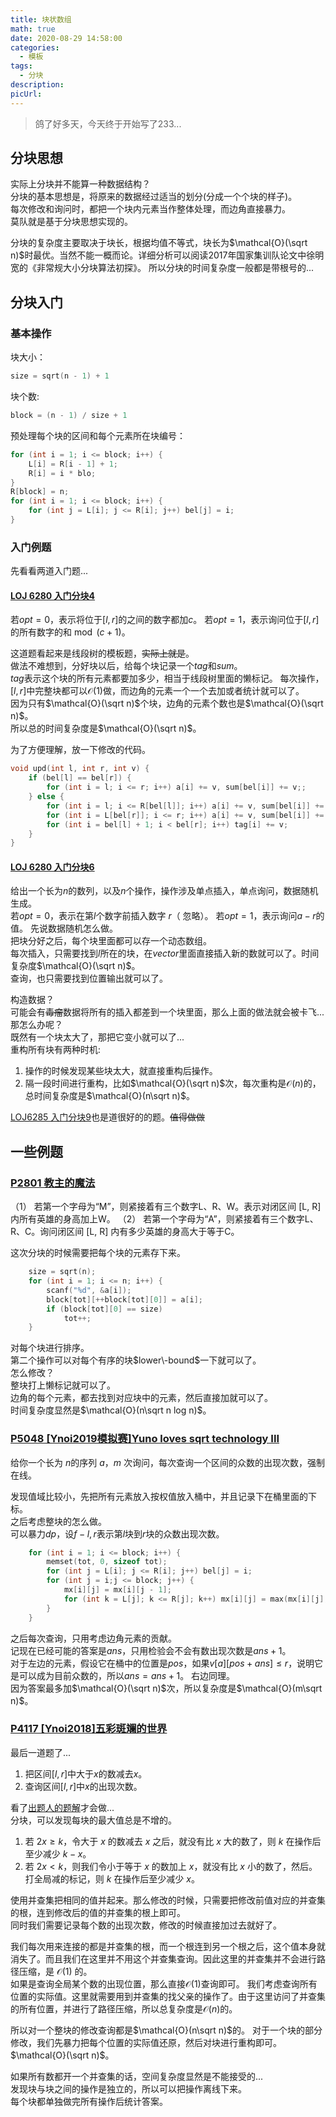 ```yaml
---
title: 块状数组
math: true
date: 2020-08-29 14:58:00
categories: 
  - 模板
tags: 
  - 分块
description: 
picUrl: 
---
```



>鸽了好多天，今天终于开始写了233...  

## 分块思想  
实际上分块并不能算一种数据结构？  
分块的基本思想是，将原来的数据经过适当的划分(分成一个个块的样子)。  
每次修改和询问时，都把一个块内元素当作整体处理，而边角直接暴力。  
莫队就是基于分块思想实现的。  

<!--more-->

分块的复杂度主要取决于块长，根据均值不等式，块长为$\mathcal{O}(\sqrt n)$时最优。当然不能一概而论。详细分析可以阅读$2017$年国家集训队论文中徐明宽的《非常规大小分块算法初探》。
所以分块的时间复杂度一般都是带根号的...   

## 分块入门
### 基本操作
块大小：
```cpp
size = sqrt(n - 1) + 1
```  
块个数:
```cpp
block = (n - 1) / size + 1
```
预处理每个块的区间和每个元素所在块编号：  
```cpp
for (int i = 1; i <= block; i++) {
    L[i] = R[i - 1] + 1;
    R[i] = i * blo;
}
R[block] = n;
for (int i = 1; i <= block; i++) {
    for (int j = L[i]; j <= R[i]; j++) bel[j] = i;
}
```  
### 入门例题
先看看两道入门题...  
#### [LOJ 6280 入门分块4](https://loj.ac/problem/6280)  
若$opt=0$，表示将位于$[l,r]$的之间的数字都加$c$。
若$opt=1$，表示询问位于$[l,r]$的所有数字的和$\bmod (c+1)$。  

这道题看起来是线段树的模板题，~~实际上就是~~。  
做法不难想到，分好块以后，给每个块记录一个$tag$和$sum$。  
$tag$表示这个块的所有元素都要加多少，相当于线段树里面的懒标记。 
每次操作，$[l,r]$中完整块都可以$\mathcal{O}(1)$做，而边角的元素一个一个去加或者统计就可以了。  
因为只有$\mathcal{O}(\sqrt n)$个块，边角的元素个数也是$\mathcal{O}(\sqrt n)$。  
所以总的时间复杂度是$\mathcal{O}(\sqrt n)$。  

为了方便理解，放一下修改的代码。  
```cpp
void upd(int l, int r, int v) {
    if (bel[l] == bel[r]) {
        for (int i = l; i <= r; i++) a[i] += v, sum[bel[i]] += v;;
    } else {
        for (int i = l; i <= R[bel[l]]; i++) a[i] += v, sum[bel[i]] += v;
        for (int i = L[bel[r]]; i <= r; i++) a[i] += v, sum[bel[i]] += v;
        for (int i = bel[l] + 1; i < bel[r]; i++) tag[i] += v;
    }
}
```

#### [LOJ 6280 入门分块6](https://loj.ac/problem/6282)  
给出一个长为$n$的数列，以及$n$个操作，操作涉及单点插入，单点询问，数据随机生成。  
若$opt=0$，表示在第$l$个数字前插入数字 $r$（ 忽略）。
若$opt=1$，表示询问$a-r$的值。
先说数据随机怎么做。  
把块分好之后，每个块里面都可以存一个动态数组。  
每次插入，只需要找到$l$所在的块，在$vector$里面直接插入新的数就可以了。时间复杂度$\mathcal{O}(\sqrt n)$。  
查询，也只需要找到位置输出就可以了。  

构造数据？  
可能会有~~毒瘤~~数据将所有的插入都差到一个块里面，那么上面的做法就会被卡飞...  
那怎么办呢？  
既然有一个块太大了，那把它变小就可以了...  
重构所有块有两种时机:  
1. 操作的时候发现某些块太大，就直接重构后操作。  
2. 隔一段时间进行重构，比如$\mathcal{O}(\sqrt n)$次，每次重构是$\mathcal{O}(n)$的，总时间复杂度是$\mathcal{O}(n\sqrt n)$。  

[LOJ6285 入门分块9](https://loj.ac/problem/6285)也是道很好的的题。~~值得做做~~  

## 一些例题
### [P2801 教主的魔法](https://www.luogu.com.cn/problem/P2801)  
（1） 若第一个字母为“M”，则紧接着有三个数字L、R、W。表示对闭区间 [L, R] 内所有英雄的身高加上W。
（2） 若第一个字母为“A”，则紧接着有三个数字L、R、C。询问闭区间 [L, R] 内有多少英雄的身高大于等于C。

这次分块的时候需要把每个块的元素存下来。 
```cpp
    size = sqrt(n);
    for (int i = 1; i <= n; i++) {
        scanf("%d", &a[i]);
        block[tot][++block[tot][0]] = a[i];
        if (block[tot][0] == size)
            tot++;
    }
```
对每个块进行排序。  
第二个操作可以对每个有序的块$lower\-bound$一下就可以了。  
怎么修改？  
整块打上懒标记就可以了。  
边角的每个元素，都去找到对应块中的元素，然后直接加就可以了。  
时间复杂度显然是$\mathcal{O}(n\sqrt n log n)$。  

### [P5048 [Ynoi2019模拟赛]Yuno loves sqrt technology III](https://www.luogu.com.cn/problem/P5048)
给你一个长为 $n$的序列 $a$，$m$ 次询问，每次查询一个区间的众数的出现次数，强制在线。  

发现值域比较小，先把所有元素放入按权值放入桶中，并且记录下在桶里面的下标。  
之后考虑整块的怎么做。  
可以暴力$dp$，设$f-{l,r}$表示第$l$块到$r$块的众数出现次数。  
```cpp
    for (int i = 1; i <= block; i++) {
        memset(tot, 0, sizeof tot);
        for (int j = L[i]; j <= R[i]; j++) bel[j] = i;
        for (int j = i;j <= block; j++) {
            mx[i][j] = mx[i][j - 1];
            for (int k = L[j]; k <= R[j]; k++) mx[i][j] = max(mx[i][j], ++tot[a[k]]);
        }
    }
```
之后每次查询，只用考虑边角元素的贡献。  
记现在已经可能的答案是$ans$，只用检验会不会有数出现次数是$ans+1$。  
对于左边的元素，假设它在桶中的位置是$pos$，如果$v[a][pos+ans]\leq r$，说明它是可以成为目前众数的，所以$ans=ans+1$。
右边同理。  
因为答案最多加$\mathcal{O}(\sqrt n)$次，所以复杂度是$\mathcal{O}(m\sqrt n)$。

### [P4117 [Ynoi2018]五彩斑斓的世界](https://www.luogu.com.cn/problem/P4117)
最后一道题了...   

1. 把区间$[l,r]$中大于$x$的数减去$x$。
2. 查询区间$[l,r]$中$x$的出现次数。

看了[出题人的题解](http://olddrivertree.blog.uoj.ac/blog/4715)才会做...  
分块，可以发现每块的最大值总是不增的。  
1. 若 $2x\geq k$，令大于 $x$ 的数减去 $x$ 之后，就没有比 $x$ 大的数了，则 $k$ 在操作后至少减少 $k-x$。  
2. 若 $2x\lt k$，则我们令小于等于 $x$ 的数加上 $x$，就没有比 $x$ 小的数了，然后。打全局减的标记，则 $k$ 在操作后至少减少 $x$。  

使用并查集把相同的值并起来。那么修改的时候，只需要把修改前值对应的并查集的根，连到修改后的值的并查集的根上即可。  
同时我们需要记录每个数的出现次数，修改的时候直接加过去就好了。  

我们每次用来连接的都是并查集的根，而一个根连到另一个根之后，这个值本身就消失了。而且我们在这里并不用这个并查集查询。因此这里的并查集并不会进行路径压缩，是 $\mathcal{O}(1)$ 的。  
如果是查询全局某个数的出现位置，那么直接$\mathcal{O}(1)$查询即可。
我们考虑查询所有位置的实际值。这里就需要用到并查集的找父亲的操作了。由于这里访问了并查集的所有位置，并进行了路径压缩，所以总复杂度是$\mathcal{O}(n)$的。  

所以对一个整块的修改查询都是$\mathcal{O}(n\sqrt n)$的。
对于一个块的部分修改，我们先暴力把每个位置的实际值还原，然后对块进行重构即可。$\mathcal{O}(\sqrt n)$。  

如果所有数都开一个并查集的话，空间复杂度显然是不能接受的...  
发现块与块之间的操作是独立的，所以可以把操作离线下来。  
每个块都单独做完所有操作后统计答案。
